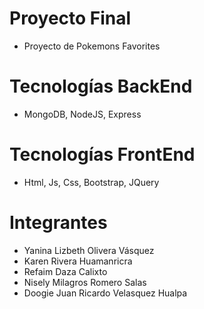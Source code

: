 # Proyecto Final
- Proyecto de Pokemons Favorites

# Tecnologías BackEnd
- MongoDB, NodeJS, Express

# Tecnologías FrontEnd
- Html, Js, Css, Bootstrap, JQuery

# Integrantes
- Yanina Lizbeth Olivera Vásquez
- Karen Rivera Huamanricra
- Refaim Daza Calixto
- Nisely Milagros Romero Salas
- Doogie Juan Ricardo Velasquez Hualpa
